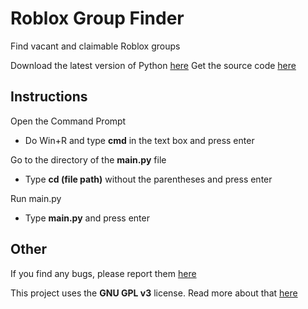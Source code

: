 # Roblox Group Finder
Find vacant and claimable Roblox groups

Download the latest version of Python [here](https://www.python.org/downloads/)
Get the source code [here](https://github.com/retnea/roblox-group-finder/archive/master.zip)

## Instructions
Open the Command Prompt
- Do Win+R and type **cmd** in the text box and press enter

Go to the directory of the **main.py** file
- Type **cd (file path)** without the parentheses and press enter

Run main.py
- Type **main.py** and press enter

## Other
If you find any bugs, please report them [here](https://github.com/retnea/roblox-group-finder/issues)

This project uses the **GNU GPL v3** license. Read more about that [here](https://choosealicense.com/licenses/gpl-3.0/)
